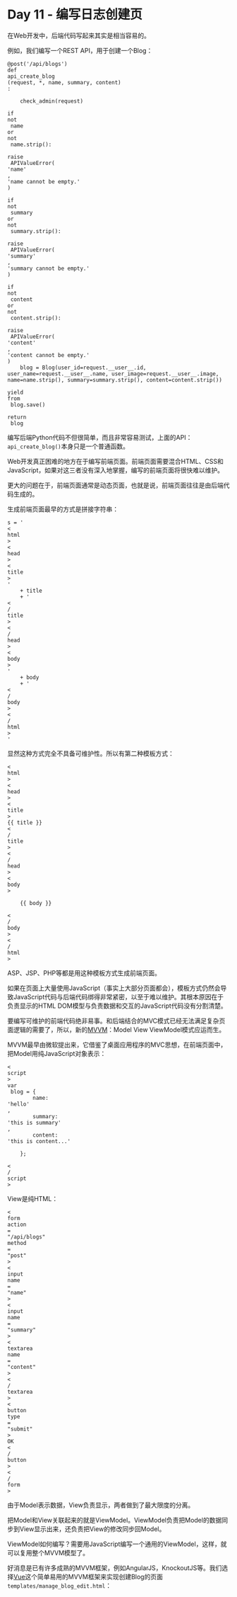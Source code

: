 # Day 11 - 编写日志创建页

在Web开发中，后端代码写起来其实是相当容易的。

例如，我们编写一个REST API，用于创建一个Blog：

```
@post('/api/blogs')
def
api_create_blog
(request, *, name, summary, content)
:

    check_admin(request)
    
if
not
 name 
or
not
 name.strip():
        
raise
 APIValueError(
'name'
, 
'name cannot be empty.'
)
    
if
not
 summary 
or
not
 summary.strip():
        
raise
 APIValueError(
'summary'
, 
'summary cannot be empty.'
)
    
if
not
 content 
or
not
 content.strip():
        
raise
 APIValueError(
'content'
, 
'content cannot be empty.'
)
    blog = Blog(user_id=request.__user__.id, user_name=request.__user__.name, user_image=request.__user__.image, name=name.strip(), summary=summary.strip(), content=content.strip())
    
yield
from
 blog.save()
    
return
 blog

```

编写后端Python代码不但很简单，而且非常容易测试，上面的API：`api_create_blog()`本身只是一个普通函数。

Web开发真正困难的地方在于编写前端页面。前端页面需要混合HTML、CSS和JavaScript，如果对这三者没有深入地掌握，编写的前端页面将很快难以维护。

更大的问题在于，前端页面通常是动态页面，也就是说，前端页面往往是由后端代码生成的。

生成前端页面最早的方式是拼接字符串：

```
s = '
<
html
>
<
head
>
<
title
>
'
    + title
    + '
<
/
title
>
<
/
head
>
<
body
>
'
    + body
    + '
<
/
body
>
<
/
html
>
'

```

显然这种方式完全不具备可维护性。所以有第二种模板方式：

```
<
html
>
<
head
>
<
title
>
{{ title }}
<
/
title
>
<
/
head
>
<
body
>

    {{ body }}

<
/
body
>
<
/
html
>
```

ASP、JSP、PHP等都是用这种模板方式生成前端页面。

如果在页面上大量使用JavaScript（事实上大部分页面都会），模板方式仍然会导致JavaScript代码与后端代码绑得非常紧密，以至于难以维护。其根本原因在于负责显示的HTML DOM模型与负责数据和交互的JavaScript代码没有分割清楚。

要编写可维护的前端代码绝非易事。和后端结合的MVC模式已经无法满足复杂页面逻辑的需要了，所以，新的[MVVM](http://en.wikipedia.org/wiki/Model_View_ViewModel)：Model View ViewModel模式应运而生。

MVVM最早由微软提出来，它借鉴了桌面应用程序的MVC思想，在前端页面中，把Model用纯JavaScript对象表示：

```
<
script
>
var
 blog = {
        name: 
'hello'
,
        summary: 
'this is summary'
,
        content: 
'this is content...'

    };

<
/
script
>
```

View是纯HTML：

```
<
form
action
=
"/api/blogs"
method
=
"post"
>
<
input
name
=
"name"
>
<
input
name
=
"summary"
>
<
textarea
name
=
"content"
>
<
/
textarea
>
<
button
type
=
"submit"
>
OK
<
/
button
>
<
/
form
>
```

由于Model表示数据，View负责显示，两者做到了最大限度的分离。

把Model和View关联起来的就是ViewModel。ViewModel负责把Model的数据同步到View显示出来，还负责把View的修改同步回Model。

ViewModel如何编写？需要用JavaScript编写一个通用的ViewModel，这样，就可以复用整个MVVM模型了。

好消息是已有许多成熟的MVVM框架，例如AngularJS，KnockoutJS等。我们选择[Vue](http://vuejs.org/)这个简单易用的MVVM框架来实现创建Blog的页面`templates/manage_blog_edit.html`：

